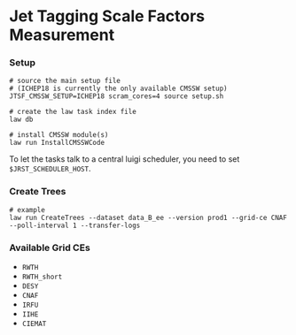 # Jet Tagging Scale Factors Measurement

### Setup

```shell
# source the main setup file
# (ICHEP18 is currently the only available CMSSW setup)
JTSF_CMSSW_SETUP=ICHEP18 scram_cores=4 source setup.sh

# create the law task index file
law db

# install CMSSW module(s)
law run InstallCMSSWCode
```

To let the tasks talk to a central luigi scheduler, you need to set `$JRST_SCHEDULER_HOST`.


### Create Trees

```shell
# example
law run CreateTrees --dataset data_B_ee --version prod1 --grid-ce CNAF --poll-interval 1 --transfer-logs
```

### Available Grid CEs

- `RWTH`
- `RWTH_short`
- `DESY`
- `CNAF`
- `IRFU`
- `IIHE`
- `CIEMAT`
